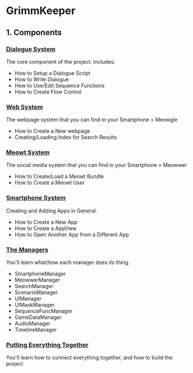 # GrimmKeeper
## 1. Components
### [Dialogue System](readme_dialogue_system.md)
The core component of the project. Includes:
 - How to Setup a Dialogue Script
 - How to Write Dialogue
 - How to Use/Edit Sequence Functions
 - How to Create Flow Control

### [Web System](readme_search_system.md)
The webpage system that you can find in your Smartphone > Meowgle
 - How to Create a New webpage
 - Creating/Loading Index for Search Results

### [Meowt System](readme_meowt_system.md)
The social media system that you can find in your Smartphone > Meowwer
 - How to Create/Load a Meowt Bundle
 - How to Create a Meowt User

### [Smartphone System](readme_smartphone_system.md)
Creating and Adding Apps in General.
 - How to Create a New App
 - How to Create a AppView
 - How to Open Another App from a Different App

### [The Managers](readme_managers.md)
You'll learn what/how each manager does its thing.
 - SmartphoneManager
 - MeowwerManager
 - SearchManager
 - ScenarioManager
 - UIManager
 - UIMaskManager
 - SequenceFuncManager
 - GameDataManager
 - AudioManager
 - TimelineManager

### [Putting Everything Together](readme_dialogue_system.md)
You'll learn how to connect everything together, and how to build the project

